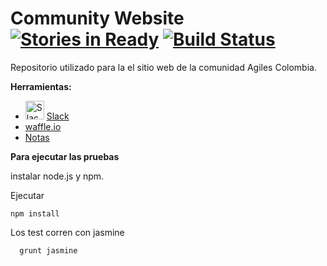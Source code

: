 # Community Website [![Stories in Ready](https://badge.waffle.io/AgilesColombia/community-website.svg?label=Ready&title=Ready)](http://waffle.io/AgilesColombia/community-website) [![Build Status](https://travis-ci.org/AgilesColombia/community-website.svg?branch=master)](https://travis-ci.org/AgilesColombia/community-website) 
Repositorio utilizado para la el sitio web de la comunidad Agiles Colombia.

**Herramientas:**

- <img src="http://ubuntuhandbook.org/wp-content/uploads/2015/02/slack-icon-logo.png" alt="Slack Logo" height="30px"/> [Slack](https://agilescolombiateam.slack.com/)
- [waffle.io](https://waffle.io/AgilesColombia/community-website)
- [Notas](https://titanpad.com/7sGQu3tNku)



**Para ejecutar las pruebas**

instalar node.js y npm.

Ejecutar

    npm install

Los test corren con jasmine

      grunt jasmine

